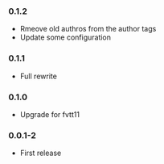 ### 0.1.2

- Rmeove old authros from the author tags
- Update some configuration

### 0.1.1

- Full rewrite

### 0.1.0

- Upgrade for fvtt11

### 0.0.1-2

- First release

